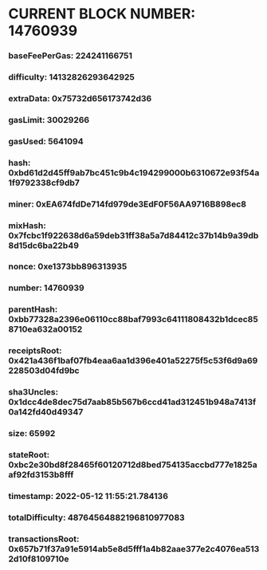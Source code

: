 # CURRENT BLOCK NUMBER: 14760939

### baseFeePerGas: 224241166751
### difficulty: 14132826293642925
### extraData: 0x75732d656173742d36
### gasLimit: 30029266
### gasUsed: 5641094
### hash: 0xbd61d2d45ff9ab7bc451c9b4c194299000b6310672e93f54a1f9792338cf9db7
### miner: 0xEA674fdDe714fd979de3EdF0F56AA9716B898ec8
### mixHash: 0x7fcbc1f922638d6a59deb31ff38a5a7d84412c37b14b9a39db8d15dc6ba22b49
### nonce: 0xe1373bb896313935
### number: 14760939
### parentHash: 0xbb77328a2396e06110cc88baf7993c64111808432b1dcec858710ea632a00152
### receiptsRoot: 0x421a436f1baf07fb4eaa6aa1d396e401a52275f5c53f6d9a69228503d04fd9bc
### sha3Uncles: 0x1dcc4de8dec75d7aab85b567b6ccd41ad312451b948a7413f0a142fd40d49347
### size: 65992
### stateRoot: 0xbc2e30bd8f28465f60120712d8bed754135accbd777e1825aaf92fd3153b8fff
### timestamp: 2022-05-12 11:55:21.784136
### totalDifficulty: 48764564882196810977083
### transactionsRoot: 0x657b71f37a91e5914ab5e8d5fff1a4b82aae377e2c4076ea5132d10f8109710e
